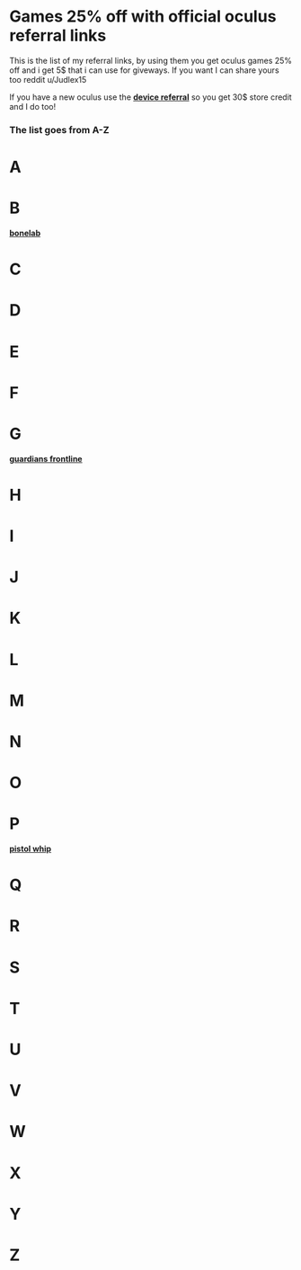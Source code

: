 # Games 25% off with official oculus referral links 
This is the list of my referral links, by using them you get oculus games 25% off and i get 5$ that i can use for giveways. If you want I can share yours too reddit u/Judlex15 

If you have a new oculus use the [**device referral**](https://www.meta.com/referrals/link/Judlex) so you get 30$ store credit and I do too!
### The list goes from A-Z
# A
# B
[**bonelab**](https://www.oculus.com/appreferrals/Judlex/4215734068529064/?utm_source=2)
# C
# D
# E
# F
# G
[**guardians frontline**](https://www.oculus.com/appreferrals/Judlex/5380153758692064/?utm_source=oculus&utm_location=2&utm_parent=frl&utm_medium=app_referral)
# H
# I
# J
# K
# L
# M
# N
# O
# P
[**pistol whip**](https://www.oculus.com/appreferrals/Judlex/2104963472963790/?utm_location=2&utm_parent=frl)
# Q
# R
# S
# T
# U
# V
# W
# X
# Y
# Z
